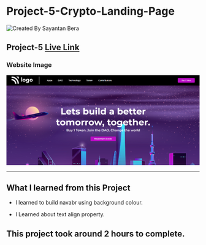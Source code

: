 # Project-5-Crypto-Landing-Page

![Created By Sayantan Bera](https://img.shields.io/badge/Created%20By-Sayantan%20Bera-blue)

## **Project-5** [Live Link](https://crypto-landing-page-sayantan.netlify.app/)

### Website Image

![website img](./screenshot/project%205.png)

---

## What I learned from this Project

- I learned to build navabr using background colour.

- I Learned about text align property.

## This project took around 2 hours to complete.

